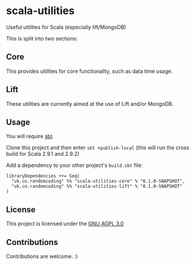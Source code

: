scala-utilities
===============

Useful utilities for Scala (especially lift/MongoDB)

This is split into two sections:

## Core
This provides utilities for core functionality, such as data time usage.

## Lift
These utilities are currently aimed at the use of Lift and/or MongoDB.

## Usage
You will require [sbt](https://github.com/harrah/xsbt).

Clone this project and then enter `sbt +publish-local` (this will run the cross build for Scala 2.9.1 and 2.9.2)

Add a dependency to your other project's `build.sbt` file:

```
libraryDependencies ++= Seq(
  "uk.co.randomcoding" %% "scala-utilities-core" % "0.1.0-SNAPSHOT",
  "uk.co.randomcoding" %% "scala-utilities-lift" % "0.1.0-SNAPSHOT"
)
```

## License
This project is licensed under the [GNU AGPL 3.0](http://www.gnu.org/licenses/agpl-3.0.html)

## Contributions
Contributions are welcome. :)


